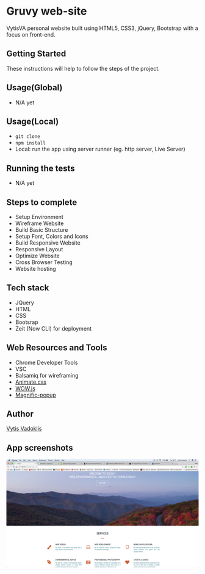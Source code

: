 # Gruvy web-site

VytisVA personal website built using HTML5, CSS3, jQuery, Bootstrap with a focus on front-end.

## Getting Started

These instructions will help to follow the steps of the project.

## Usage(Global)

- N/A yet

## Usage(Local)

- `git clone`
- `npm install`
- Local: run the app using server runner (eg. http server, Live Server)

## Running the tests

- N/A yet

## Steps to complete

- Setup Environment
- Wireframe Website
- Build Basic Structure
- Setup Font, Colors and Icons
- Build Responsive Website
- Responsive Layout
- Optimize Website
- Cross Browser Testing
- Website hosting

## Tech stack

- JQuery
- HTML
- CSS
- Bootsrap
- Zeit (Now CLI) for deployment

## Web Resources and Tools

- Chrome Developer Tools
- VSC
- Balsamiq for wireframing
- [Animate.css](https://github.com/daneden/animate.css)
- [WOW.js](https://mynameismatthieu.com/WOW/)
- [Magnific-popup](https://github.com/dimsemenov/Magnific-Popup)

## Author

[Vytis Vadoklis](https://github.com/VytisVA)

## App screenshots

![Homepage](https://github.com/VytisVA/Gruvy/blob/master/img/pageshot.png)

